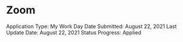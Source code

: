 # Zoom

Application Type: My Work Day
Date Submitted: August 22, 2021
Last Update Date: August 22, 2021
Status Progress: Applied